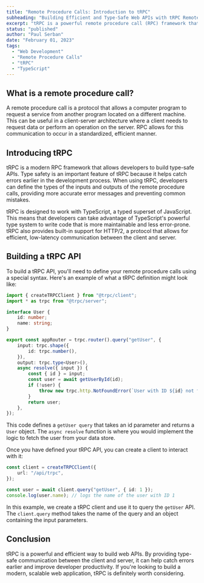 ```yaml
---
title: "Remote Procedure Calls: Introduction to tRPC"
subheading: "Building Efficient and Type-Safe Web APIs with tRPC Remote Procedure Calls"
excerpt: "tRPC is a powerful remote procedure call (RPC) framework that simplifies the process of building web APIs. It is particularly useful for TypeScript developers because it allows for type-safe communication between the client and server. In this post, we'll dive into the details of tRPC and explore how it can be used to build efficient, type-safe APIs."
status: "published"
author: "Paul Serban"
date: "February 01, 2023"
tags:
  - "Web Development"
  - "Remote Procedure Calls"
  - "tRPC"
  - "TypeScript"
---
```


## What is a remote procedure call?

A remote procedure call is a protocol that allows a computer program to request a service from another program located on a different machine. This can be useful in a client-server architecture where a client needs to request data or perform an operation on the server. RPC allows for this communication to occur in a standardized, efficient manner.

## Introducing tRPC

tRPC is a modern RPC framework that allows developers to build type-safe APIs. Type safety is an important feature of tRPC because it helps catch errors earlier in the development process. When using tRPC, developers can define the types of the inputs and outputs of the remote procedure calls, providing more accurate error messages and preventing common mistakes.

tRPC is designed to work with TypeScript, a typed superset of JavaScript. This means that developers can take advantage of TypeScript's powerful type system to write code that is more maintainable and less error-prone. tRPC also provides built-in support for HTTP/2, a protocol that allows for efficient, low-latency communication between the client and server.

## Building a tRPC API

To build a tRPC API, you'll need to define your remote procedure calls using a special syntax. Here's an example of what a tRPC definition might look like:

```typescript
import { createTRPCClient } from "@trpc/client";
import * as trpc from "@trpc/server";

interface User {
	id: number;
	name: string;
}

export const appRouter = trpc.router().query("getUser", {
	input: trpc.shape({
		id: trpc.number(),
	}),
	output: trpc.type<User>(),
	async resolve({ input }) {
		const { id } = input;
		const user = await getUserById(id);
		if (!user) {
			throw new trpc.http.NotFoundError(`User with ID ${id} not found`);
		}
		return user;
	},
});
```

This code defines a `getUser query` that takes an id parameter and returns a `User` object. The `async resolve` function is where you would implement the logic to fetch the user from your data store.

Once you have defined your tRPC API, you can create a client to interact with it:

```typescript
const client = createTRPCClient({
	url: "/api/trpc",
});

const user = await client.query("getUser", { id: 1 });
console.log(user.name); // logs the name of the user with ID 1
```

In this example, we create a tRPC client and use it to query the `getUser` API. The `client.query` method takes the name of the query and an object containing the input parameters.

## Conclusion

tRPC is a powerful and efficient way to build web APIs. By providing type-safe communication between the client and server, it can help catch errors earlier and improve developer productivity. If you're looking to build a modern, scalable web application, tRPC is definitely worth considering.
